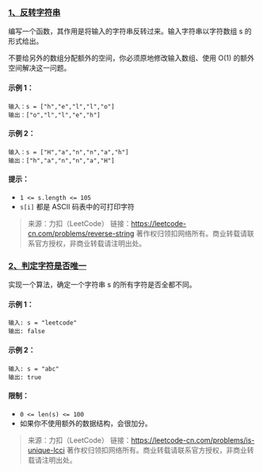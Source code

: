 ### [1、反转字符串](https://leetcode-cn.com/problems/reverse-string/)

编写一个函数，其作用是将输入的字符串反转过来。输入字符串以字符数组 s 的形式给出。

不要给另外的数组分配额外的空间，你必须原地修改输入数组、使用 O(1) 的额外空间解决这一问题。

#### 示例 1：

```
输入：s = ["h","e","l","l","o"]
输出：["o","l","l","e","h"]
```

#### 示例 2：

```
输入：s = ["H","a","n","n","a","h"]
输出：["h","a","n","n","a","H"]
```

#### 提示：

- `1 <= s.length <= 105`
- `s[i]` 都是 ASCII 码表中的可打印字符

> 来源：力扣（LeetCode）
> 链接：https://leetcode-cn.com/problems/reverse-string
> 著作权归领扣网络所有。商业转载请联系官方授权，非商业转载请注明出处。

### [2、判定字符是否唯一](https://leetcode-cn.com/problems/is-unique-lcci/)

实现一个算法，确定一个字符串 s 的所有字符是否全都不同。

#### 示例 1：

```
输入: s = "leetcode"
输出: false 
```

#### 示例 2：

```
输入: s = "abc"
输出: true
```

#### 限制：

- `0 <= len(s) <= 100`
- 如果你不使用额外的数据结构，会很加分。

> 来源：力扣（LeetCode）
> 链接：https://leetcode-cn.com/problems/is-unique-lcci
> 著作权归领扣网络所有。商业转载请联系官方授权，非商业转载请注明出处。